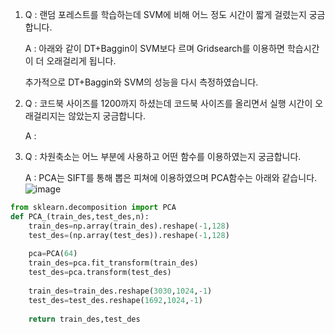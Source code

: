 1. Q : 랜덤 포레스트를 학습하는데 SVM에 비해 어느 정도 시간이 짧게 걸렸는지 궁금합니다.

   A : 아래와 같이 DT+Baggin이 SVM보다 르며 Gridsearch를 이용하면 학습시간이 더 오래걸리게 됩니다.
   
   추가적으로 DT+Baggin와 SVM의 성능을 다시 측정하였습니다.
2. Q : 코드북 사이즈를 1200까지 하셨는데 코드북 사이즈를 올리면서 실행 시간이 오래걸리지는 않았는지 궁금합니다.

   A : 
3. Q : 차원축소는 어느 부분에 사용하고 어떤 함수를 이용하였는지 궁금합니다.

   A :  PCA는 SIFT를 통해 뽑은 피쳐에 이용하였으며 PCA함수는 아래와 같습니다.
   ![image](https://user-images.githubusercontent.com/46476876/70971024-52616100-20e3-11ea-97e4-9d3a0bb357f3.png)
```python
from sklearn.decomposition import PCA
def PCA_(train_des,test_des,n):
    train_des=np.array(train_des).reshape(-1,128)
    test_des=(np.array(test_des)).reshape(-1,128)
    
    pca=PCA(64)
    train_des=pca.fit_transform(train_des)
    test_des=pca.transform(test_des)
    
    train_des=train_des.reshape(3030,1024,-1)
    test_des=test_des.reshape(1692,1024,-1)
    
    return train_des,test_des
```

